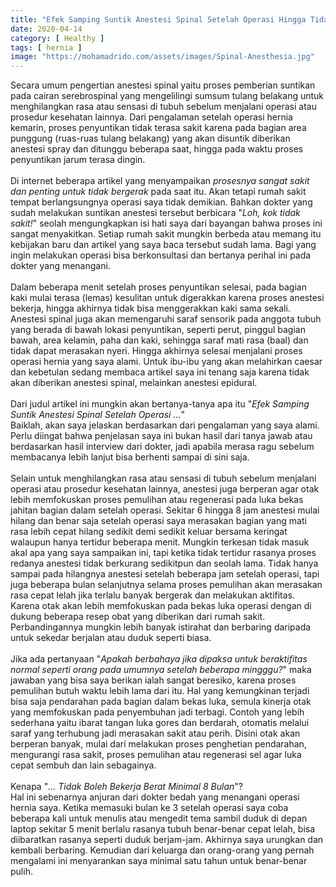 ```yaml
---
title: "Efek Samping Suntik Anestesi Spinal Setelah Operasi Hingga Tidak Boleh Bekerja Berat Minimal 8 Bulan"
date: 2020-04-14
category: [ Healthy ]
tags: [ hernia ]
image: "https://mohamadrido.com/assets/images/Spinal-Anesthesia.jpg"
---
```

Secara umum pengertian anestesi spinal yaitu proses pemberian suntikan pada cairan serebrospinal yang mengelilingi sumsum tulang belakang untuk menghilangkan rasa atau sensasi di tubuh sebelum menjalani operasi atau prosedur kesehatan lainnya. Dari pengalaman setelah operasi hernia kemarin, proses penyuntikan tidak terasa sakit karena pada bagian area punggung (ruas-ruas tulang belakang) yang akan disuntik diberikan anestesi spray dan ditunggu beberapa saat, hingga pada waktu proses penyuntikan jarum terasa dingin.<br />
<br />
Di internet beberapa artikel yang menyampaikan <i>prosesnya sangat sakit dan penting untuk tidak bergerak</i> pada saat itu. Akan tetapi rumah sakit tempat berlangsungnya operasi saya tidak demikian. Bahkan dokter yang sudah melakukan suntikan anestesi tersebut berbicara "<i>Loh, kok tidak sakit!</i>" seolah mengungkapkan isi hati saya dari bayangan bahwa proses ini sangat menyakitkan. Setiap rumah sakit mungkin berbeda atau memang itu kebijakan baru dan artikel yang saya baca tersebut sudah lama. Bagi yang ingin  melakukan operasi bisa berkonsultasi dan bertanya perihal ini pada dokter yang menangani.<br />
<br />
Dalam beberapa menit setelah proses penyuntikan selesai, pada bagian kaki mulai terasa (lemas) kesulitan untuk digerakkan karena proses anestesi bekerja, hingga akhirnya tidak bisa menggerakkan kaki sama sekali. Anestesi spinal juga akan memengaruhi saraf sensorik pada anggota tubuh yang berada di bawah lokasi penyuntikan, seperti perut, pinggul bagian bawah, area kelamin, paha dan kaki, sehingga saraf mati rasa (baal) dan tidak dapat merasakan nyeri. Hingga akhirnya selesai menjalani proses operasi hernia yang saya alami. Untuk ibu-ibu yang akan melahirkan caesar dan kebetulan sedang membaca artikel saya ini tenang saja karena tidak akan diberikan anestesi spinal, melainkan anestesi epidural.<br />
<br />
Dari judul artikel ini mungkin akan bertanya-tanya apa itu "<i>Efek Samping Suntik Anestesi Spinal Setelah Operasi ...</i>"<br />
Baiklah, akan saya jelaskan berdasarkan dari pengalaman yang saya alami. Perlu diingat bahwa penjelasan saya ini bukan hasil dari tanya jawab atau berdasarkan hasil interview dari dokter, jadi apabila merasa ragu sebelum membacanya lebih lanjut bisa berhenti sampai di sini saja.<br />
<br />
Selain untuk menghilangkan rasa atau sensasi di tubuh sebelum menjalani operasi atau prosedur kesehatan lainnya, anestesi juga berperan agar otak lebih memfokuskan proses pemulihan atau regenerasi pada luka bekas jahitan bagian dalam setelah operasi. Sekitar 6 hingga 8 jam anestesi mulai hilang dan benar saja setelah operasi saya merasakan bagian yang mati rasa lebih cepat hilang sedikit demi sedikit keluar bersama keringat walaupun hanya tertidur beberapa menit. Mungkin terkesan tidak masuk akal apa yang saya sampaikan ini, tapi ketika tidak tertidur rasanya proses redanya anestesi tidak berkurang sedikitpun dan seolah lama. Tidak hanya sampai pada hilangnya anestesi setelah beberapa jam setelah operasi, tapi juga beberapa bulan selanjutnya selama proses pemulihan akan merasakan rasa cepat lelah jika terlalu banyak bergerak dan melakukan aktifitas. Karena otak akan lebih memfokuskan pada bekas luka operasi dengan di dukung beberapa resep obat yang diberikan dari rumah sakit. Perbandingannya mungkin lebih banyak istirahat dan berbaring daripada untuk sekedar berjalan atau duduk seperti biasa.<br />
<br />
Jika ada pertanyaan "<i>Apakah berbahaya jika dipaksa untuk beraktifitas normal seperti orang pada umumnya setelah beberapa mingggu?</i>" maka jawaban yang bisa saya berikan ialah sangat beresiko, karena proses pemulihan butuh waktu lebih lama dari itu. Hal yang kemungkinan terjadi bisa saja pendarahan pada bagian dalam bekas luka, semula kinerja otak yang memfokuskan pada penyembuhan jadi terbagi. Contoh yang lebih sederhana yaitu  ibarat tangan luka gores dan berdarah, otomatis melalui saraf yang terhubung jadi merasakan sakit atau perih. Disini otak akan berperan banyak, mulai dari melakukan proses penghetian pendarahan, mengurangi rasa sakit, proses pemulihan atau regenerasi sel agar luka cepat sembuh dan lain sebagainya.
<br />
<br />
Kenapa "<i>... Tidak Boleh Bekerja Berat Minimal 8 Bulan</i>"?<br />
Hal ini sebenarnya anjuran dari dokter bedah yang menangani operasi hernia saya. Ketika memasuki bulan ke 3 setelah operasi saya coba beberapa kali untuk menulis atau mengedit tema sambil duduk di depan laptop sekitar 5 menit berlalu rasanya tubuh benar-benar cepat lelah, bisa diibaratkan rasanya seperti duduk berjam-jam. Akhirnya saya urungkan dan kembali berbaring. Kemudian dari keluarga dan orang-orang yang pernah mengalami ini menyarankan saya minimal satu tahun untuk benar-benar pulih.<br />
